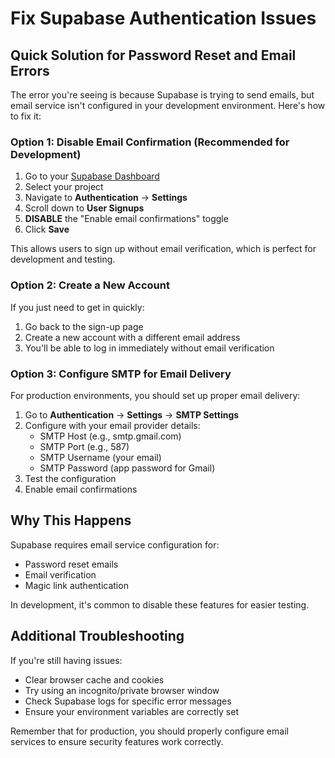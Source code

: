 # Fix Supabase Authentication Issues

## Quick Solution for Password Reset and Email Errors

The error you're seeing is because Supabase is trying to send emails, but email service isn't configured in your development environment. Here's how to fix it:

### Option 1: Disable Email Confirmation (Recommended for Development)

1. Go to your [Supabase Dashboard](https://supabase.com/dashboard)
2. Select your project
3. Navigate to **Authentication** → **Settings**
4. Scroll down to **User Signups**
5. **DISABLE** the "Enable email confirmations" toggle
6. Click **Save**

This allows users to sign up without email verification, which is perfect for development and testing.

### Option 2: Create a New Account

If you just need to get in quickly:
1. Go back to the sign-up page
2. Create a new account with a different email address
3. You'll be able to log in immediately without email verification

### Option 3: Configure SMTP for Email Delivery

For production environments, you should set up proper email delivery:

1. Go to **Authentication** → **Settings** → **SMTP Settings**
2. Configure with your email provider details:
   - SMTP Host (e.g., smtp.gmail.com)
   - SMTP Port (e.g., 587)
   - SMTP Username (your email)
   - SMTP Password (app password for Gmail)
3. Test the configuration
4. Enable email confirmations

## Why This Happens

Supabase requires email service configuration for:
- Password reset emails
- Email verification
- Magic link authentication

In development, it's common to disable these features for easier testing.

## Additional Troubleshooting

If you're still having issues:
- Clear browser cache and cookies
- Try using an incognito/private browser window
- Check Supabase logs for specific error messages
- Ensure your environment variables are correctly set

Remember that for production, you should properly configure email services to ensure security features work correctly.